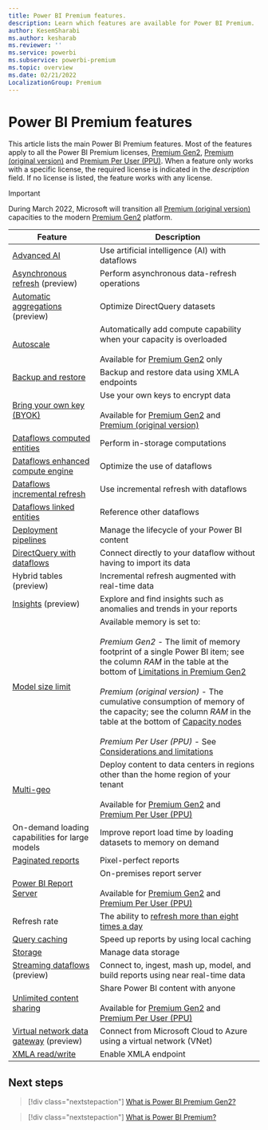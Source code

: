 ```yaml
---
title: Power BI Premium features.
description: Learn which features are available for Power BI Premium.
author: KesemSharabi
ms.author: kesharab
ms.reviewer: ''
ms.service: powerbi
ms.subservice: powerbi-premium
ms.topic: overview
ms.date: 02/21/2022
LocalizationGroup: Premium 
---
```


# Power BI Premium features

This article lists the main Power BI Premium features. Most of the features apply to all the Power BI Premium licenses, [Premium Gen2](service-premium-gen2-what-is.md), [Premium (original version)](service-premium-what-is.md) and [Premium Per User (PPU)](service-premium-per-user-faq.yml). When a feature only works with a specific license, the required license is indicated in the *description* field. If no license is listed, the feature works with any license.

>[!IMPORTANT]
>During March 2022, Microsoft will transition all [Premium (original version)](service-premium-what-is.md) capacities to the modern [Premium Gen2](service-premium-gen2-what-is.md) platform.

|Feature |Description |
|--------|------------|
|[Advanced AI](./../transform-model/dataflows/dataflows-machine-learning-integration.md) |Use artificial intelligence (AI) with dataflows |
|[Asynchronous refresh](./../connect-data/asynchronous-refresh.md) (preview) |Perform asynchronous data-refresh operations |
|[Automatic aggregations](aggregations-auto.md) (preview) |Optimize DirectQuery datasets |
|[Autoscale](service-premium-auto-scale.md) |Automatically add compute capability when your capacity is overloaded</br></br>Available for [Premium Gen2](service-premium-gen2-what-is.md) only |
|[Backup and restore](service-premium-backup-restore-dataset.md) |Backup and restore data using XMLA endpoints |
|[Bring your own key (BYOK)](service-encryption-byok.md) |Use your own keys to encrypt data</br></br>Available for [Premium Gen2](service-premium-gen2-what-is.md) and [Premium (original version)](service-premium-what-is.md) |
|[Dataflows computed entities](./../transform-model/dataflows/dataflows-premium-features.md#computed-entities) |Perform in-storage computations |
|[Dataflows enhanced compute engine](./../transform-model/dataflows/dataflows-premium-features.md#the-enhanced-compute-engine) |Optimize the use of dataflows |
|[Dataflows incremental refresh](./../transform-model/dataflows/dataflows-premium-features.md#incremental-refresh) |Use incremental refresh with dataflows |
|[Dataflows linked entities](./../transform-model/dataflows/dataflows-premium-features.md#linked-entities) |Reference other dataflows |
|[Deployment pipelines](./../create-reports/deployment-pipelines-overview.md) |Manage the lifecycle of your Power BI content |
|[DirectQuery with dataflows](./../transform-model/dataflows/dataflows-premium-features.md#use-directquery-with-dataflows-in-power-bi) |Connect directly to your dataflow without having to import its data |
|Hybrid tables (preview) |Incremental refresh augmented with real-time data |
|[Insights](./../create-reports/insights.md) (preview) |Explore and find insights such as anomalies and trends in your reports |
|[Model size limit](service-premium-gen2-what-is.md#capacity-nodes-for-premium-gen2) |Available memory is set to:</br></br>*Premium Gen2* - The limit of memory footprint of a single Power BI item; see the column *RAM* in the table at the bottom of [Limitations in Premium Gen2](service-premium-gen2-what-is.md#limitations-in-premium-gen2)</br></br>*Premium (original version)* - The cumulative consumption of memory of the capacity; see the column *RAM* in the table at the bottom of [Capacity nodes](service-premium-what-is.md#capacity-nodes)</br></br>*Premium Per User (PPU)* - See [Considerations and limitations](service-premium-per-user-faq.yml#considerations-and-limitations) |
|[Multi-geo](service-admin-premium-multi-geo.md) |Deploy content to data centers in regions other than the home region of your tenant</br></br>Available for [Premium Gen2](service-premium-gen2-what-is.md) and [Premium Per User (PPU)](service-premium-per-user-faq.yml) |
|On-demand loading capabilities for large models |Improve report load time by loading datasets to memory on demand |
|[Paginated reports](./../paginated-reports/paginated-reports-report-builder-power-bi.md) |Pixel-perfect reports |
|[Power BI Report Server](./../report-server/get-started.md) |On-premises report server</br></br>Available for [Premium Gen2](service-premium-gen2-what-is.md) and [Premium Per User (PPU)](service-premium-per-user-faq.yml) |
|Refresh rate |The ability to [refresh more than eight times a day](./../connect-data/refresh-data.md#data-refresh)|
|[Query caching](./../connect-data/power-bi-query-caching.md) |Speed up reports by using local caching |
|[Storage](service-admin-manage-your-data-storage-in-power-bi.md) |Manage data storage |
|[Streaming dataflows](./../transform-model/dataflows/dataflows-streaming.md) (preview) |Connect to, ingest, mash up, model, and build reports using near real-time data |
|[Unlimited content sharing](service-premium-what-is.md#unlimited-content-sharing) |Share Power BI content with anyone</br></br>Available for [Premium Gen2](service-premium-gen2-what-is.md) and [Premium Per User (PPU)](service-premium-per-user-faq.yml) |
|[Virtual network data gateway](/data-integration/vnet/overview) (preview) | Connect from Microsoft Cloud to Azure using a virtual network (VNet) |
|[XMLA read/write](service-premium-connect-tools.md) |Enable XMLA endpoint |

## Next steps

> [!div class="nextstepaction"]
> [What is Power BI Premium Gen2?](service-premium-gen2-what-is.md)

> [!div class="nextstepaction"]
> [What is Power BI Premium?](service-premium-what-is.md)
